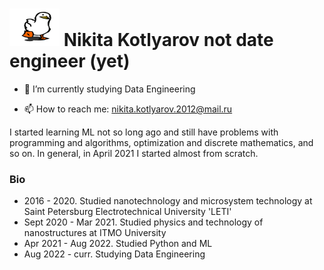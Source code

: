 <h1 align="left"><img src="./welcome.gif" width="80" height="60"> Nikita Kotlyarov not date engineer (yet)</h1>


<!--
**Androkotey/androkotey** is a ✨ _special_ ✨ repository because its `README.md` (this file) appears on your GitHub profile.

Here are some ideas to get you started:

- 🔭 I’m currently working on ...
- 🌱 I’m currently learning ...
- 👯 I’m looking to collaborate on ...
- 🤔 I’m looking for help with ...
- 💬 Ask me about ...
- 📫 How to reach me: ...
- 😄 Pronouns: ...
- ⚡ Fun fact: ...
--> 

- 🔭 I’m currently studying Data Engineering

- 📫 How to reach me: nikita.kotlyarov.2012@mail.ru

I started learning ML not so long ago and still have problems with programming and algorithms, optimization and discrete mathematics, and so on. In general, in April 2021 I started almost from scratch. 

### Bio 

- 2016 - 2020. Studied nanotechnology and microsystem technology at Saint Petersburg Electrotechnical University 'LETI'  
- Sept 2020 - Mar 2021. Studied physics and technology of nanostructures at ITMO University  
- Apr 2021 - Aug 2022. Studied Python and ML
- Aug 2022 - curr. Studying Data Engineering
